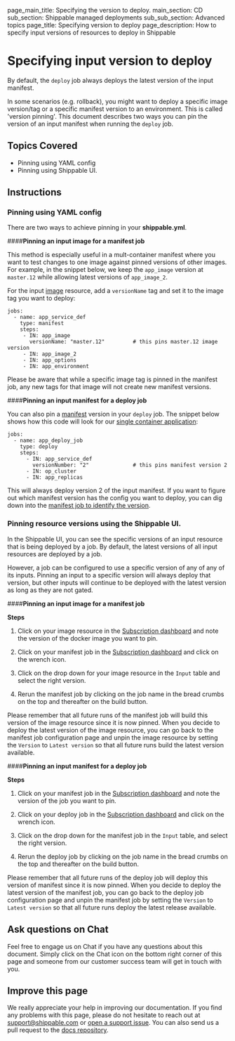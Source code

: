 page_main_title: Specifying the version to deploy.
main_section: CD
sub_section: Shippable managed deployments
sub_sub_section: Advanced topics
page_title: Specifying version to deploy
page_description: How to specify input versions of resources to deploy in Shippable

# Specifying input version to deploy

By default, the `deploy` job always deploys the latest version of the input manifest.

In some scenarios (e.g. rollback), you might want to deploy a specific image version/tag or a specific manifest version to an environment. This is called 'version pinning'. This document describes two ways you can pin the version of an input manifest when running the `deploy` job.

## Topics Covered

* Pinning using YAML config
* Pinning using Shippable UI.

## Instructions

### Pinning using YAML config

There are two ways to achieve pinning in your **shippable.yml**.

####**Pinning an input image for a manifest job**

This method is especially useful in a mult-container manifest where you want to test changes to one image against pinned versions of other images. For example, in the snippet below, we keep the `app_image` version at `master.12` while allowing latest versions of `app_image_2`.

For the input [image](/platform/workflow/resource/image) resource, add a `versionName` tag and set it to the image tag you want to deploy:

```
jobs:
  - name: app_service_def
    type: manifest
    steps:
     - IN: app_image
       versionName: "master.12"         # this pins master.12 image version
     - IN: app_image_2  
     - IN: app_options
     - IN: app_environment

```

Please be aware that while a specific image tag is pinned in the manifest job, any new tags for that image will not create new manifest versions.


####**Pinning an input manifest for a deploy job**

You can also pin a [manifest](/platform/workflow/job/manifest) version in your `deploy` job. The snippet below shows how this code will look for our [single container application](/deploy/continuous-delivery-single-container-docker-application/):

```
jobs:
  - name: app_deploy_job
    type: deploy
    steps:
      - IN: app_service_def
        versionNumber: "2"              # this pins manifest version 2
      - IN: op_cluster
      - IN: app_replicas
```

This will always deploy version 2 of the input manifest. If you want to figure out which manifest version has the config you want to deploy, you can dig down into the [manifest job to identify the version](/platform/tutorial/workflow/crud-job/#viewing-job-information).

### Pinning resource versions using the Shippable UI.

In the Shippable UI, you can see the specific versions of an input resource that is being deployed by a job. By default, the latest versions of all input resources are deployed by a job.

However, a job can be configured to use a specific version of any of any of its inputs. Pinning an input to a specific version will always deploy that version, but other inputs will continue to be deployed with the latest version as long as they are not gated.

####**Pinning an input image for a manifest job**

**Steps**

1. Click on your image resource in the [Subscription dashboard](/platform/visibility/subscription/dashboard/) and note the version of the docker image you want to pin.

2. Click on your manifest job in the [Subscription dashboard](/platform/visibility/subscription/dashboard/) and click on the wrench icon.

3. Click on the drop down for your image resource in the `Input` table and select the right version.

4. Rerun the manifest job by clicking on the job name in the bread crumbs on the top and thereafter on the build button.

Please remember that all future runs of the manifest job will build this version of the image resource since it is now pinned. When you decide to deploy the latest version of the image resource, you can go back to the manifest job configuration page and unpin the image resource by setting the `Version` to `Latest version` so that all future runs build the latest version available.

####**Pinning an input manifest for a deploy job**

**Steps**

1. Click on your manifest job in the [Subscription dashboard](/platform/visibility/subscription/dashboard/) and note the version of the job you want to pin.

2. Click on your deploy job in the [Subscription dashboard](/platform/visibility/subscription/dashboard/) and click on the wrench icon.

3. Click on the drop down for the manifest job in the `Input` table, and select the right version.

4. Rerun the deploy job by clicking on the job name in the bread crumbs on the top and thereafter on the build button.

Please remember that all future runs of the deploy job will deploy this version of manifest since it is now pinned. When you decide to deploy the latest version of the manifest job, you can go back to the deploy job configuration page and unpin the manifest job by setting the `Version` to `Latest version`  so that all future runs deploy the latest release available.


## Ask questions on Chat

Feel free to engage us on Chat if you have any questions about this document. Simply click on the Chat icon on the bottom right corner of this page and someone from our customer success team will get in touch with you.

## Improve this page

We really appreciate your help in improving our documentation. If you find any problems with this page, please do not hesitate to reach out at [support@shippable.com](mailto:support@shippable.com) or [open a support issue](https://www.github.com/Shippable/support/issues). You can also send us a pull request to the [docs repository](https://www.github.com/Shippable/docs).
